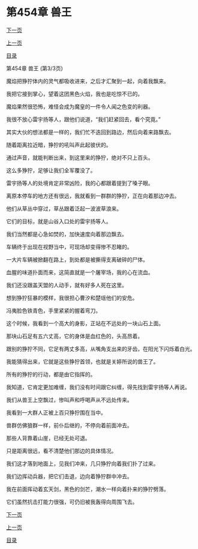 <h1>第454章    兽王</h1>
            <div><p><a href="./1362_%E7%AC%AC455%E7%AB%A0_%E8%91%AC%E8%BA%AB%E4%B9%8B%E5%9C%B0.md">下一页</a></p><p><a href="./1360_%E7%AC%AC454%E7%AB%A0_%E5%85%BD%E7%8E%8B.md">上一页</a></p><p><a href="../">目录</a></p></div>
            <div><p>第454章    兽王 (第3/3页)</p><p>魔焰把狰狞体内的灵气都吸收进来，之后才汇聚到一起，向着我飘来。</p><p>我把它接到掌心，望着这团黑色火焰，我也是吃惊不已的。</p><p>魔焰果然很恐怖，难怪会成为魔皇的一件令人闻之色变的利器。</p><p>我很不放心雷宇扬等人，跟他们说道，“我们赶紧回去，看个究竟。”</p><p>其实大伙的想法都是一样的，我们忙不迭回到路边，然后向着来路飘去。</p><p>随着距离拉近暗，狰狞的吼叫声此起彼伏的。</p><p>通过声音，就能判断出来，到这里来的狰狞，绝对不只上百头。</p><p>这么多狰狞，足够让我们全军覆没了。</p><p>雷宇扬等人的处境肯定非常凶险，我的心都跟着提到了嗓子眼。</p><p>离原本停车的地方还有很远，我就看到一群群的狰狞，正在向着那边冲去。</p><p>他们从草丛中穿过，草丛跟着泛起一波波草浪来。</p><p>它们的目标，就是山谷入口处的雷宇扬等人。</p><p>我们当然都是心急如焚的，加快速度向着那边飘去。</p><p>车辆终于出现在视野当中，可现场却变得惨不忍睹的。</p><p>一大片车辆被掀翻在路上，到处都是被撕得支离破碎的尸体。</p><p>血腥的味道扑面而来，这简直就是一个屠宰场，我的心在流血。</p><p>我们还没跟盖天盟的人动手，就有好多人死在这里。</p><p>想到狰狞狂暴的模样，我很担心曹汐和楚瑶他们的安危。</p><p>冯夷脸色铁青色，手里紧紧的握着弯刀。</p><p>这个时候，我看到一个高大的身影，正站在不远处的一块山石上面。</p><p>那块山石足有五六丈高，它的身体是血红色的，头高昂着。</p><p>跟别的狰狞不同，它足有两丈多高，从嘴角支出来的牙齿，在阳光下闪烁着白光。</p><p>我能猜得出来，它就是这些狰狞首领，也就是关婷所说的兽王了。</p><p>所有的狰狞的行动，都是由它指挥的。</p><p>我知道，它肯定更加难缠，我们没有时间跟它纠缠，得先找到雷宇扬等人再说。</p><p>我们从兽王上空飘过，惨叫声和呼喝声从不远处传来。</p><p>我看到一大群人正被上百只狰狞围在当中。</p><p>兽群仿佛狼群一样，前仆后继的，不停向着前面冲去。</p><p>那些人背靠着山崖，已经无处可退。</p><p>只是距离很远，看不清楚他们那边的具体情况。</p><p>我们这才落到地面上，见我们冲来，几只狰狞向着我们扑了过来。</p><p>我们边挥动兵器，把它们击退，边向着狰狞群中冲去。</p><p>我在前面挥动着玄天剑，黑色的剑芒，潮水一样向着扑来的狰狞劈落。</p><p>它们虽然抗击打能力很强，可仍旧被我轰得向周围飞去。</p></div>
            <div><p><a href="./1362_%E7%AC%AC455%E7%AB%A0_%E8%91%AC%E8%BA%AB%E4%B9%8B%E5%9C%B0.md">下一页</a></p><p><a href="./1360_%E7%AC%AC454%E7%AB%A0_%E5%85%BD%E7%8E%8B.md">上一页</a></p><p><a href="../">目录</a></p></div>